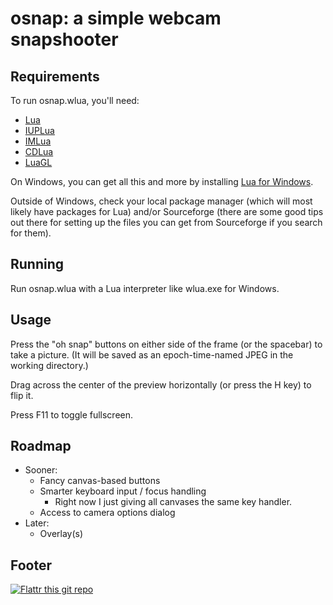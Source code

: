# osnap: a simple webcam snapshooter

## Requirements

To run osnap.wlua, you'll need:

- [Lua](http://lua.org)
- [IUPLua](http://www.tecgraf.puc-rio.br/iup/)
- [IMLua](http://www.tecgraf.puc-rio.br/im/)
- [CDLua](http://www.tecgraf.puc-rio.br/cd/)
- [LuaGL](http://luagl.sourceforge.net/)

On Windows, you can get all this and more by installing [Lua for Windows](http://code.google.com/p/luaforwindows/downloads/detail?name=LuaForWindows_v5.1.4-45.exe).

Outside of Windows, check your local package manager (which will most likely have packages for Lua) and/or Sourceforge (there are some good tips out there for setting up the files you can get from Sourceforge if you search for them).

## Running

Run osnap.wlua with a Lua interpreter like wlua.exe for Windows.

## Usage

Press the "oh snap" buttons on either side of the frame (or the spacebar) to take a picture. (It will be saved as an epoch-time-named JPEG in the working directory.)

Drag across the center of the preview horizontally (or press the H key) to flip it.

Press F11 to toggle fullscreen.

## Roadmap

- Sooner:
  - Fancy canvas-based buttons
  - Smarter keyboard input / focus handling
    - Right now I just giving all canvases the same key handler.
  - Access to camera options dialog
- Later:
  - Overlay(s)

## Footer

[![Flattr this git repo](http://api.flattr.com/button/flattr-badge-large.png)](https://flattr.com/submit/auto?user_id=stuartpb&url=https://github.com/stuartpb/osnap&title=osnap&language=en_GB&tags=github&category=software)

